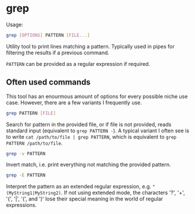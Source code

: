 # grep

Usage:

```bash
grep [OPTIONS] PATTERN [FILE...]
```

Utility tool to print lines matching a pattern. Typically used in pipes for filtering the results if a previous command.

`PATTERN` can be provided as a regular expression if required.

## Often used commands

This tool has an enourmous amount of options for every possible niche use case. However, there are a few variants I frequently use.

```bash
grep PATTERN [FILE]
```

Search for pattern in the provided file, or if file is not provided, reads standard input (equivalent to `grep PATTERN -`). A typical variant I often see is to write `cat /path/to/file | grep PATTERN`, which is equivalent to `grep PATTERN /path/to/file`.

```bash
grep -v PATTERN
```

Invert match, i.e. print everything not matching the provided pattern.

```bash
grep -E PATTERN
```

Interpret the pattern as an extended regular expression, e.g. `"(MyString1|MyString2)`. If not using extended mode, the characters '?', '+', '{', '|', '(', and ')' lose their special meaning in the world of regular expressions.
